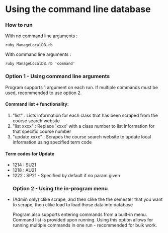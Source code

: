 <h1>Using the command line database</h1>

<h3>How to run</h3>
With no command line arguments : 
<pre><code>ruby ManageLocalDB.rb</code></pre>
With command line arguments : 
<pre><code>ruby ManageLocalDB.rb 'command'</code></pre>


<h3>Option 1 - Using command line arguments</h3>

Program supports 1 argument on each run. If multiple commands must be used, recommended to use option 2.
<h4>Command list + functionality:</h4>
<ol>
<li>"list" : Lists information for each class that has been scraped from the course search website</li>
<li>"list xxxx" : Replace 'xxxx' with a class number to list information for that specific course number</li>
<li>"update xxxx" : Scrapes the course search website to update local information using specified term code</li>
</ol>

<h4>Term codes for Update</h4>
<ul>
<li>1214 : SU21</li>
<li>1218 : AU21</li>
<li>1222 : SP21 - Specified by default if no param given</li>

<h3>Option 2 - Using the in-program menu</h3>
<li> (Admin only) clike scrape, and then clike the the semester that you want to scrape, then clike load to load those data into database</li>


Program also supports entering commands from a built-in menu. Command list is provided upon running.
Using this option allows for running multiple commands in one run - recommended for bulk work.
